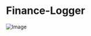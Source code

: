 # Finance-Logger
![Image](https://user-images.githubusercontent.com/47104798/111457889-13242480-8719-11eb-85bb-160fd1491b2e.JPG)

